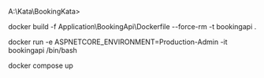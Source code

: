 A:\Kata\BookingKata>

docker build -f Application\BookingApi\Dockerfile --force-rm -t bookingapi .

docker run -e ASPNETCORE_ENVIRONMENT=Production-Admin -it bookingapi /bin/bash 

docker compose up
